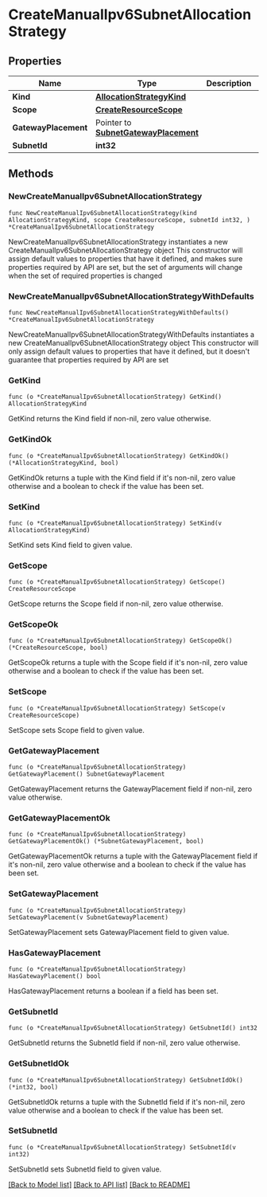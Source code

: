 # CreateManualIpv6SubnetAllocationStrategy

## Properties

Name | Type | Description | Notes
------------ | ------------- | ------------- | -------------
**Kind** | [**AllocationStrategyKind**](AllocationStrategyKind.md) |  | 
**Scope** | [**CreateResourceScope**](CreateResourceScope.md) |  | 
**GatewayPlacement** | Pointer to [**SubnetGatewayPlacement**](SubnetGatewayPlacement.md) |  | [optional] [default to SUBNETGATEWAYPLACEMENT_DEFAULT]
**SubnetId** | **int32** |  | 

## Methods

### NewCreateManualIpv6SubnetAllocationStrategy

`func NewCreateManualIpv6SubnetAllocationStrategy(kind AllocationStrategyKind, scope CreateResourceScope, subnetId int32, ) *CreateManualIpv6SubnetAllocationStrategy`

NewCreateManualIpv6SubnetAllocationStrategy instantiates a new CreateManualIpv6SubnetAllocationStrategy object
This constructor will assign default values to properties that have it defined,
and makes sure properties required by API are set, but the set of arguments
will change when the set of required properties is changed

### NewCreateManualIpv6SubnetAllocationStrategyWithDefaults

`func NewCreateManualIpv6SubnetAllocationStrategyWithDefaults() *CreateManualIpv6SubnetAllocationStrategy`

NewCreateManualIpv6SubnetAllocationStrategyWithDefaults instantiates a new CreateManualIpv6SubnetAllocationStrategy object
This constructor will only assign default values to properties that have it defined,
but it doesn't guarantee that properties required by API are set

### GetKind

`func (o *CreateManualIpv6SubnetAllocationStrategy) GetKind() AllocationStrategyKind`

GetKind returns the Kind field if non-nil, zero value otherwise.

### GetKindOk

`func (o *CreateManualIpv6SubnetAllocationStrategy) GetKindOk() (*AllocationStrategyKind, bool)`

GetKindOk returns a tuple with the Kind field if it's non-nil, zero value otherwise
and a boolean to check if the value has been set.

### SetKind

`func (o *CreateManualIpv6SubnetAllocationStrategy) SetKind(v AllocationStrategyKind)`

SetKind sets Kind field to given value.


### GetScope

`func (o *CreateManualIpv6SubnetAllocationStrategy) GetScope() CreateResourceScope`

GetScope returns the Scope field if non-nil, zero value otherwise.

### GetScopeOk

`func (o *CreateManualIpv6SubnetAllocationStrategy) GetScopeOk() (*CreateResourceScope, bool)`

GetScopeOk returns a tuple with the Scope field if it's non-nil, zero value otherwise
and a boolean to check if the value has been set.

### SetScope

`func (o *CreateManualIpv6SubnetAllocationStrategy) SetScope(v CreateResourceScope)`

SetScope sets Scope field to given value.


### GetGatewayPlacement

`func (o *CreateManualIpv6SubnetAllocationStrategy) GetGatewayPlacement() SubnetGatewayPlacement`

GetGatewayPlacement returns the GatewayPlacement field if non-nil, zero value otherwise.

### GetGatewayPlacementOk

`func (o *CreateManualIpv6SubnetAllocationStrategy) GetGatewayPlacementOk() (*SubnetGatewayPlacement, bool)`

GetGatewayPlacementOk returns a tuple with the GatewayPlacement field if it's non-nil, zero value otherwise
and a boolean to check if the value has been set.

### SetGatewayPlacement

`func (o *CreateManualIpv6SubnetAllocationStrategy) SetGatewayPlacement(v SubnetGatewayPlacement)`

SetGatewayPlacement sets GatewayPlacement field to given value.

### HasGatewayPlacement

`func (o *CreateManualIpv6SubnetAllocationStrategy) HasGatewayPlacement() bool`

HasGatewayPlacement returns a boolean if a field has been set.

### GetSubnetId

`func (o *CreateManualIpv6SubnetAllocationStrategy) GetSubnetId() int32`

GetSubnetId returns the SubnetId field if non-nil, zero value otherwise.

### GetSubnetIdOk

`func (o *CreateManualIpv6SubnetAllocationStrategy) GetSubnetIdOk() (*int32, bool)`

GetSubnetIdOk returns a tuple with the SubnetId field if it's non-nil, zero value otherwise
and a boolean to check if the value has been set.

### SetSubnetId

`func (o *CreateManualIpv6SubnetAllocationStrategy) SetSubnetId(v int32)`

SetSubnetId sets SubnetId field to given value.



[[Back to Model list]](../README.md#documentation-for-models) [[Back to API list]](../README.md#documentation-for-api-endpoints) [[Back to README]](../README.md)


